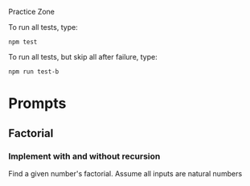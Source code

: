 Practice Zone

To run all tests, type:

```
npm test
```

To run all tests, but skip all after failure, type:

```
npm run test-b
```

# Prompts

## Factorial

### Implement with and without recursion

Find a given number's factorial. Assume all inputs are natural numbers


